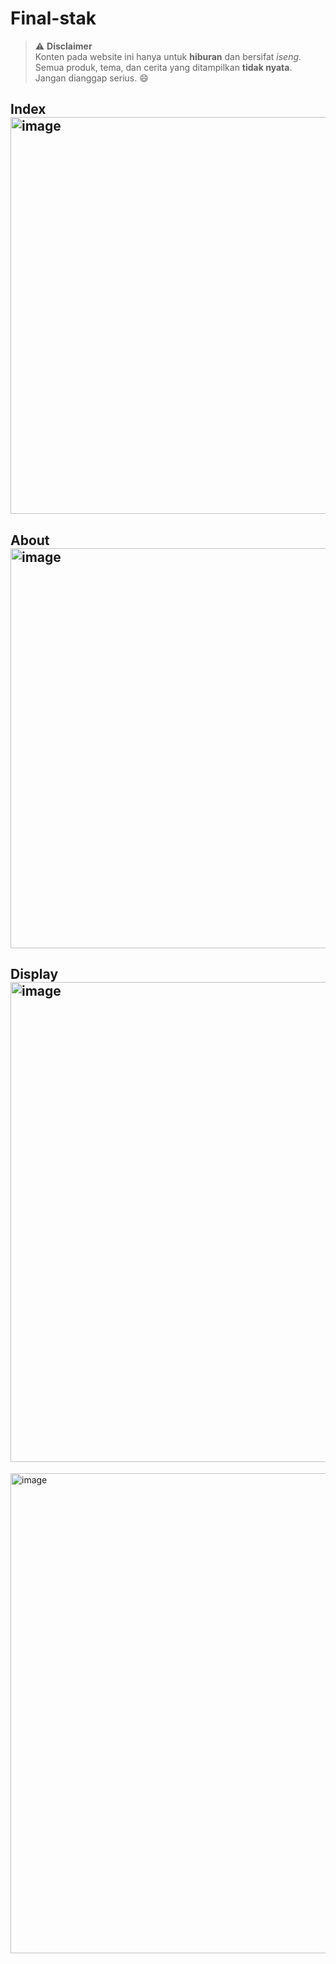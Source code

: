 # Final-stak
> ⚠️ **Disclaimer**  
> Konten pada website ini hanya untuk **hiburan** dan bersifat *iseng*.  
> Semua produk, tema, dan cerita yang ditampilkan **tidak nyata**.  
> Jangan dianggap serius. 😄


Index
<img width="1366" height="635" alt="image" src="https://github.com/user-attachments/assets/2177d633-df9e-4c84-95c9-b50a44bbe22e" />
-----
About
<img width="1366" height="640" alt="image" src="https://github.com/user-attachments/assets/6dc5cd75-2f8a-46af-b8e1-77fb725478f3" />
-----
Display
<img width="1366" height="768" alt="image" src="https://github.com/user-attachments/assets/9941feef-b43e-4f8b-9a19-043aff66013b" />
-----
<img width="1366" height="768" alt="image" src="https://github.com/user-attachments/assets/d5f11646-8c89-4237-980e-3f9d9d9e28ac" />

